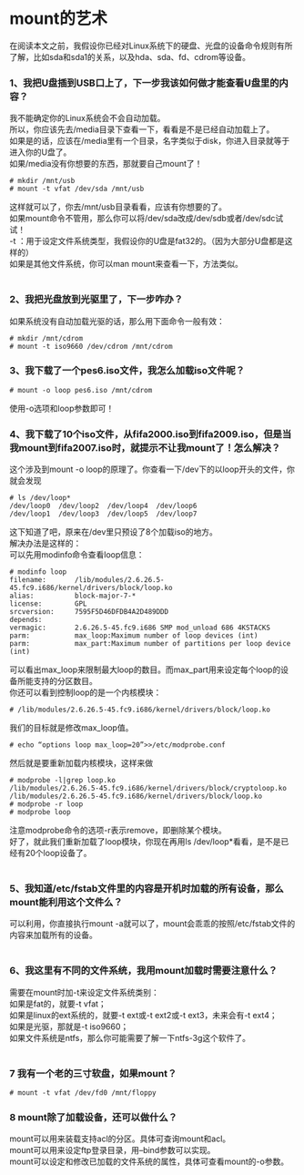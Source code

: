 # mount的艺术

在阅读本文之前，我假设你已经对Linux系统下的硬盘、光盘的设备命令规则有所了解，比如sda和sda1的关系，以及hda、sda、fd、cdrom等设备。

### 1、我把U盘插到USB口上了，下一步我该如何做才能查看U盘里的内容？
我不能确定你的Linux系统会不会自动加载。  
所以，你应该先去/media目录下查看一下，看看是不是已经自动加载上了。  
如果是的话，应该在/media里有一个目录，名字类似于disk，你进入目录就等于进入你的U盘了。  
如果/media没有你想要的东西，那就要自己mount了！  
```shell
# mkdir /mnt/usb
# mount -t vfat /dev/sda /mnt/usb
```
这样就可以了，你去/mnt/usb目录看看，应该有你想要的了。  
如果mount命令不管用，那么你可以将/dev/sda改成/dev/sdb或者/dev/sdc试试！  
-t ：用于设定文件系统类型，我假设你的U盘是fat32的。（因为大部分U盘都是这样的）  
如果是其他文件系统，你可以man mount来查看一下，方法类似。  
&nbsp;&nbsp;

### 2、我把光盘放到光驱里了，下一步咋办？
如果系统没有自动加载光驱的话，那么用下面命令一般有效：
```shell
# mkdir /mnt/cdrom
# mount -t iso9660 /dev/cdrom /mnt/cdrom  
```

### 3、我下载了一个pes6.iso文件，我怎么加载iso文件呢？
```shell
# mount -o loop pes6.iso /mnt/cdrom
```
使用-o选项和loop参数即可！
&nbsp;&nbsp;

### 4、我下载了10个iso文件，从fifa2000.iso到fifa2009.iso，但是当我mount到fifa2007.iso时，就提示不让我mount了！怎么解决？
这个涉及到mount -o loop的原理了。你查看一下/dev下的以loop开头的文件，你就会发现  
```shell
# ls /dev/loop*
/dev/loop0  /dev/loop2  /dev/loop4  /dev/loop6
/dev/loop1  /dev/loop3  /dev/loop5  /dev/loop7
```
这下知道了吧，原来在/dev里只预设了8个加载iso的地方。  
解决办法是这样的：  
可以先用modinfo命令查看loop信息：  
```shell
# modinfo loop
filename:       /lib/modules/2.6.26.5-45.fc9.i686/kernel/drivers/block/loop.ko
alias:          block-major-7-*
license:        GPL
srcversion:     7595F5D46DFDB4A2D489DDD
depends:
vermagic:       2.6.26.5-45.fc9.i686 SMP mod_unload 686 4KSTACKS
parm:           max_loop:Maximum number of loop devices (int)
parm:           max_part:Maximum number of partitions per loop device (int)
```
可以看出max_loop来限制最大loop的数目。而max_part用来设定每个loop的设备所能支持的分区数目。  
你还可以看到控制loop的是一个内核模块：
```shell
# /lib/modules/2.6.26.5-45.fc9.i686/kernel/drivers/block/loop.ko
```
我们的目标就是修改max_loop值。
```shell
# echo “options loop max_loop=20”>>/etc/modprobe.conf
```
然后就是要重新加载内核模块，这样来做
```shell
# modprobe -l|grep loop.ko
/lib/modules/2.6.26.5-45.fc9.i686/kernel/drivers/block/cryptoloop.ko
/lib/modules/2.6.26.5-45.fc9.i686/kernel/drivers/block/loop.ko
# modprobe -r loop
# modprobe loop
```
注意modprobe命令的选项-r表示remove，即删除某个模块。  
好了，就此我们重新加载了loop模块，你现在再用ls /dev/loop*看看，是不是已经有20个loop设备了。  
&nbsp;&nbsp;

### 5、我知道/etc/fstab文件里的内容是开机时加载的所有设备，那么mount能利用这个文件么？  
可以利用，你直接执行mount -a就可以了，mount会乖乖的按照/etc/fstab文件的内容来加载所有的设备。  
&nbsp;&nbsp;

### 6、我这里有不同的文件系统，我用mount加载时需要注意什么？
需要在mount时加-t来设定文件系统类别：  
如果是fat的，就要-t vfat；  
如果是linux的ext系统的，就要-t ext或-t ext2或-t ext3，未来会有-t ext4；  
如果是光驱，那就是-t iso9660；  
如果文件系统是ntfs，那么你可能需要了解一下ntfs-3g这个软件了。  
&nbsp;&nbsp;

### 7 我有一个老的三寸软盘，如果mount？
```shell
# mount -t vfat /dev/fd0 /mnt/floppy
```  

### 8 mount除了加载设备，还可以做什么？
mount可以用来装载支持acl的分区。具体可查询mount和acl。  
mount可以用来设定ftp登录目录，用–bind参数可以实现。  
mount可以设定和修改已加载的文件系统的属性，具体可查看mount的-o参数。  
